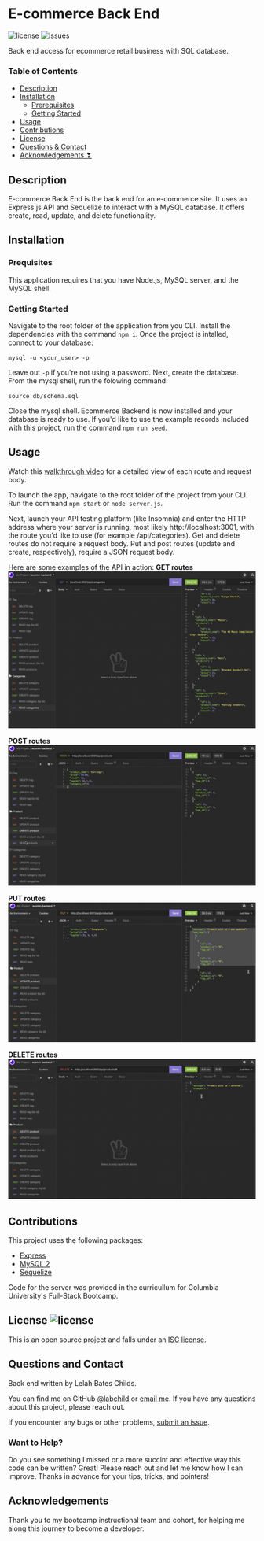 # E-commerce Back End
![license](https://img.shields.io/github/license/labchild/ecomm-backend) ![issues](https://img.shields.io/github/issues/labchild/ecomm-backend)

Back end access for ecommerce retail business with SQL database.

### Table of Contents
* [Description](#description)
* [Installation](#installation)
  * [Prerequisites](#prerequisites)
  * [Getting Started](#getting-started)
* [Usage](#usage)
* [Contributions](#contributions)
* [License](#license)
* [Questions & Contact](#questions-and-contact)
* [Acknowledgements &#x2763;](#acknowledgements)

## Description
E-commerce Back End is the back end for an e-commerce site. It uses an Express.js API and Sequelize to interact with a MySQL database. It offers create, read, update, and delete functionality.

## Installation
### Prequisites
This application requires that you have Node.js, MySQL server, and the MySQL shell.

### Getting Started
Navigate to the root folder of the application from you CLI. Install the dependencies with the command ```npm i```. Once the project is intalled, connect to your database:
```
mysql -u <your_user> -p
```

Leave out ```-p``` if you're not using a password. Next, create the database. From the mysql shell, run the folowing command:
```
source db/schema.sql
```

Close the mysql shell. Ecommerce Backend is now installed and your database is ready to use. If you'd like to use the example records included with this project, run the command  ```npm run seed```.

## Usage
Watch this [walkthrough video]() for a detailed view of each route and request body.

To launch the app, navigate to the root folder of the project from your CLI. Run the command ```npm start``` or ```node server.js```.

Next, launch your API testing platform (like Insomnia) and enter the HTTP address where your server is running, most likely http://localhost:3001, with the route you'd like to use (for example /api/categories). Get and delete routes do not require a request body. Put and post routes (update and create, respectively), require a JSON request body.

Here are some examples of the API in action:
<strong>GET routes</strong>
![get preview](./src/images/get-preview.png)

<strong>POST routes</strong>
![post preview](./src/images/post-preview.png)

<strong>PUT routes</strong>
![put preview](./src/images/put-preview.png)

<strong>DELETE routes</strong>
![delete preview](./src/images/delete-preview.png)

## Contributions
This project uses the following packages:
* [Express](https://www.npmjs.com/package/express)
* [MySQL 2](https://www.npmjs.com/package/mysql2)
* [Sequelize](https://www.npmjs.com/package/sequelize)

Code for the server was provided in the curricullum for Columbia University's Full-Stack Bootcamp.

## License ![license](https://img.shields.io/github/license/labchild/ecomm-backend)
This is an open source project and falls under an [ISC license](./LICENSE.md).

## Questions and Contact
Back end written by Lelah Bates Childs.

You can find me on GitHub [@labchild](https://github.com/labchild) or [email me](mailto:labchilds@gmail.com). If you have any questions about this project, please reach out.

If you encounter any bugs or other problems, [submit an issue](https://github.com/labchild/ecomm-backend/issues).

### Want to Help?
Do you see something I missed or a more succint and effective way this code can be written? Great! Please reach out and let me know how I can improve. Thanks in advance for your tips, tricks, and pointers!

## Acknowledgements
Thank you to my bootcamp instructional team and cohort, for helping me along this journey to become a developer.
